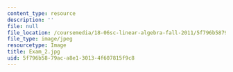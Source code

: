 ```yaml
---
content_type: resource
description: ''
file: null
file_location: /coursemedia/18-06sc-linear-algebra-fall-2011/5f796b5879aca8e130134f607815f9c8_Exam_2.jpg
file_type: image/jpeg
resourcetype: Image
title: Exam_2.jpg
uid: 5f796b58-79ac-a8e1-3013-4f607815f9c8
---
```

